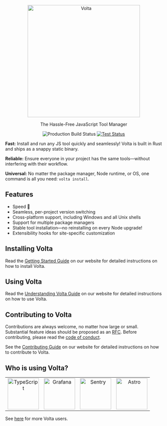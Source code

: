 <p align="center">
  <a href="https://www.volta.sh/">
    <img alt="Volta" src="./volta.png?raw=true" width="360">
  </a>
</p>

<p align="center">
  The Hassle-Free JavaScript Tool Manager
</p>

<p align="center">
  <img alt="Production Build Status" src="https://github.com/volta-cli/volta/workflows/Production/badge.svg" />
  <a href="https://github.com/volta-cli/volta/actions?query=workflow%3ATest">
    <img alt="Test Status" src="https://github.com/volta-cli/volta/workflows/Test/badge.svg" />
  </a>
</p>

**Fast:** Install and run any JS tool quickly and seamlessly! Volta is built in Rust and ships as a snappy static binary.

**Reliable:** Ensure everyone in your project has the same tools—without interfering with their workflow.

**Universal:** No matter the package manager, Node runtime, or OS, one command is all you need: `volta install`.

## Features

- Speed 🚀
- Seamless, per-project version switching
- Cross-platform support, including Windows and all Unix shells
- Support for multiple package managers
- Stable tool installation—no reinstalling on every Node upgrade!
- Extensibility hooks for site-specific customization

## Installing Volta

Read the [Getting Started Guide](https://docs.volta.sh/guide/getting-started) on our website for detailed instructions on how to install Volta.

## Using Volta

Read the [Understanding Volta Guide](https://docs.volta.sh/guide/understanding) on our website for detailed instructions on how to use Volta.

## Contributing to Volta

Contributions are always welcome, no matter how large or small. Substantial feature ideas should be proposed as an [RFC](https://github.com/volta-cli/rfcs). Before contributing, please read the [code of conduct](CODE_OF_CONDUCT.md).

See the [Contributing Guide](https://docs.volta.sh/contributing/) on our website for detailed instructions on how to contribute to Volta.

## Who is using Volta?

<table>
  <tbody>
    <tr>
      <td align="center">
        <a href="https://github.com/microsoft/TypeScript" target="_blank">
          <img src="https://pbs.twimg.com/profile_images/1290672565690695681/0G4bie6b_400x400.jpg" alt="TypeScript" width="100" height="100">
        </a>
      </td>
      <td align="center">
        <a href="https://github.com/grafana/grafana" target="_blank">
          <img src="https://pbs.twimg.com/profile_images/1542761844179439617/QJ2x3z1e_400x400.jpg" alt="Grafana" width="100" height="100">
        </a>
      </td>
      <td align="center">
        <a href="https://github.com/getsentry/sentry-javascript" target="_blank">
          <img src="https://pbs.twimg.com/profile_images/1182715338808385537/TJKJyg8V_400x400.jpg" alt="Sentry" width="100" height="100">
        </a>
      </td>
      <td align="center">
        <a href="https://github.com/withastro/astro" target="_blank">
          <img src="https://pbs.twimg.com/profile_images/1577718489330192387/rOehZ3d5_400x400.png" alt="Astro" width="100" height="100">
        </a>
      </td>
    </tr>
  </tbody>
</table>

See [here](https://sourcegraph.com/search?q=context:global+%22volta%22+file:package.json&patternType=literal) for more Volta users.
